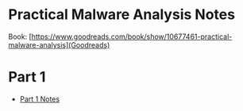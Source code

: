 # Practical Malware Analysis Notes
Book: [https://www.goodreads.com/book/show/10677461-practical-malware-analysis](Goodreads)

# Part 1
- [Part 1 Notes](https://github.com/Wowiee3/PMA-notes/blob/main/Practical%20Malware%20Analysis%20Notes%20-%20Part%201.md)
